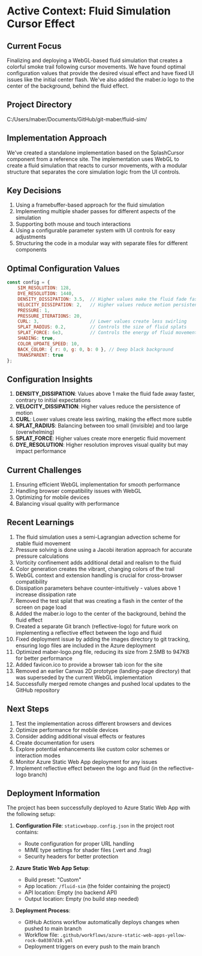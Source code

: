 # Active Context: Fluid Simulation Cursor Effect

## Current Focus
Finalizing and deploying a WebGL-based fluid simulation that creates a colorful smoke trail following cursor movements. We have found optimal configuration values that provide the desired visual effect and have fixed UI issues like the initial center flash. We've also added the maber.io logo to the center of the background, behind the fluid effect.

## Project Directory
C:/Users/maber/Documents/GitHub/git-maber/fluid-sim/

## Implementation Approach
We've created a standalone implementation based on the SplashCursor component from a reference site. The implementation uses WebGL to create a fluid simulation that reacts to cursor movements, with a modular structure that separates the core simulation logic from the UI controls.

## Key Decisions
1. Using a framebuffer-based approach for the fluid simulation
2. Implementing multiple shader passes for different aspects of the simulation
3. Supporting both mouse and touch interactions
4. Using a configurable parameter system with UI controls for easy adjustments
5. Structuring the code in a modular way with separate files for different components

## Optimal Configuration Values
```javascript
const config = {
    SIM_RESOLUTION: 128,
    DYE_RESOLUTION: 1440,
    DENSITY_DISSIPATION: 3.5,  // Higher values make the fluid fade faster
    VELOCITY_DISSIPATION: 2,   // Higher values reduce motion persistence
    PRESSURE: 1,
    PRESSURE_ITERATIONS: 20,
    CURL: 3,                   // Lower values create less swirling
    SPLAT_RADIUS: 0.2,         // Controls the size of fluid splats
    SPLAT_FORCE: 6e3,          // Controls the energy of fluid movement
    SHADING: true,
    COLOR_UPDATE_SPEED: 10,
    BACK_COLOR: { r: 0, g: 0, b: 0 }, // Deep black background
    TRANSPARENT: true
};
```

## Configuration Insights
1. **DENSITY_DISSIPATION**: Values above 1 make the fluid fade away faster, contrary to initial expectations
2. **VELOCITY_DISSIPATION**: Higher values reduce the persistence of motion
3. **CURL**: Lower values create less swirling, making the effect more subtle
4. **SPLAT_RADIUS**: Balancing between too small (invisible) and too large (overwhelming)
5. **SPLAT_FORCE**: Higher values create more energetic fluid movement
6. **DYE_RESOLUTION**: Higher resolution improves visual quality but may impact performance

## Current Challenges
1. Ensuring efficient WebGL implementation for smooth performance
2. Handling browser compatibility issues with WebGL
3. Optimizing for mobile devices
4. Balancing visual quality with performance

## Recent Learnings
1. The fluid simulation uses a semi-Lagrangian advection scheme for stable fluid movement
2. Pressure solving is done using a Jacobi iteration approach for accurate pressure calculations
3. Vorticity confinement adds additional detail and realism to the fluid
4. Color generation creates the vibrant, changing colors of the trail
5. WebGL context and extension handling is crucial for cross-browser compatibility
6. Dissipation parameters behave counter-intuitively - values above 1 increase dissipation rate
7. Removed the test splat that was creating a flash in the center of the screen on page load
8. Added the maber.io logo to the center of the background, behind the fluid effect
9. Created a separate Git branch (reflective-logo) for future work on implementing a reflective effect between the logo and fluid
10. Fixed deployment issue by adding the images directory to git tracking, ensuring logo files are included in the Azure deployment
11. Optimized maber-logo.png file, reducing its size from 2.5MB to 947KB for better performance
12. Added favicon.ico to provide a browser tab icon for the site
13. Removed an earlier Canvas 2D prototype (landing-page directory) that was superseded by the current WebGL implementation
14. Successfully merged remote changes and pushed local updates to the GitHub repository

## Next Steps
1. Test the implementation across different browsers and devices
2. Optimize performance for mobile devices
3. Consider adding additional visual effects or features
4. Create documentation for users
5. Explore potential enhancements like custom color schemes or interaction modes
6. Monitor Azure Static Web App deployment for any issues
7. Implement reflective effect between the logo and fluid (in the reflective-logo branch)

## Deployment Information
The project has been successfully deployed to Azure Static Web App with the following setup:

1. **Configuration File**: `staticwebapp.config.json` in the project root contains:
   - Route configuration for proper URL handling
   - MIME type settings for shader files (.vert and .frag)
   - Security headers for better protection

2. **Azure Static Web App Setup**:
   - Build preset: "Custom"
   - App location: `/fluid-sim` (the folder containing the project)
   - API location: Empty (no backend API)
   - Output location: Empty (no build step needed)

3. **Deployment Process**:
   - GitHub Actions workflow automatically deploys changes when pushed to main branch
   - Workflow file: `.github/workflows/azure-static-web-apps-yellow-rock-0a0307d10.yml`
   - Deployment triggers on every push to the main branch
